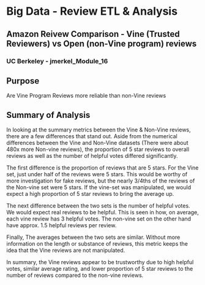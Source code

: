 # Big Data - Review ETL & Analysis
## Amazon Reivew Comparison - Vine (Trusted Reviewers) vs Open (non-Vine program) reviews
### UC Berkeley - jmerkel_Module_16

## Purpose
Are Vine Program Reviews more reliable than non-Vine reviews

## Summary of Analysis
In looking at the summary metrics between the Vine & Non-Vine reviews, there are a few differences that stand out. Aside from the numerical differences between the Vine and Non-Vine datasets (There were about 480x more Non-vine reviews), the proportion of 5 star reviews to overall reviews as well as the number of helpful votes differed significantly.

The first difference is the proportion of reviews that are 5 stars. For the Vine set, just under half of the reviews were 5 stars. This would be worthy of more investigation for fake reviews, but the nearly 3/4ths of the reviews of the Non-vine set were 5 stars. If the vine-set was manipulated, we would expect a high proportion of 5 star reviews to bring the average up.

The next difference between the two sets is the number of helpful votes. We would expect real reviews to be helpful. This is seen in how, on average, each vine review has 3 helpful votes. The non-vine set on the other hand have approx. 1.5 helpful reviews per review.

Finally, The averages between the two sets are similar. Without more information on the length or substance of reviews, this metric keeps the idea that the Vine reviews are not manipulated.


In summary, the Vine reviews appear to be trustworthy due to high helpful votes, similar average rating, and lower proportion of 5 star reviews to the number of reviews compared to the non-vine reviews.
